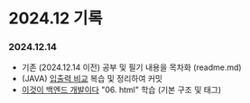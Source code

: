 # 2024.12 기록</br>
### 2024.12.14
* 기존 (2024.12.14 이전) 공부 및 필기 내용을 목차화 (readme.md)
* (JAVA) [입출력 비교](https://github.com/dbalsk/TIL/blob/main/JAVA/%EC%9E%85%EC%B6%9C%EB%A0%A5%20%EB%B9%84%EA%B5%90.md) 복습 및 정리하여 커밋
* [이것이 백엔드 개발이다](https://product.kyobobook.co.kr/detail/S000211834105) "06. html" 학습 (기본 구조 및 태그) 
